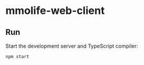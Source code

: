 # mmolife-web-client

## Run

Start the development server and TypeScript compiler:

```
npm start
```